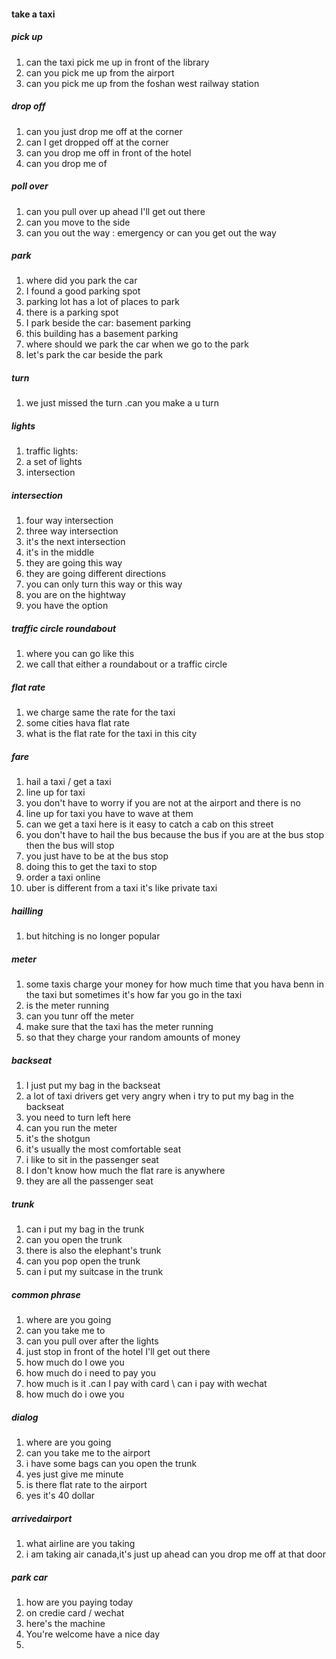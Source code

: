 #### take a taxi
##### pick up
1. can the taxi pick me up in front of the library
2. can you pick me up from the airport
3. can you pick me up from the foshan west railway station
##### drop off
1. can you just drop me off at the corner
2. can I get dropped off at the corner
3. can you drop me off in front of the hotel
4. can you drop me of 
##### poll over
1. can you pull over  up ahead I'll get out there
2. can you move to the side 
3. can you out the way : emergency or   can you get out the way
##### park
1. where did you park the car
2. I found a good parking spot
3. parking lot has a lot of  places to park
4. there is a parking spot
5. I park beside the car: basement parking
6. this building has a  basement parking
7. where should we park the car when we go to the park
8. let's park the car beside the park
##### turn 
1. we just missed the turn .can you make a u turn
##### lights
1. traffic lights:
2. a set of lights
3. intersection
##### intersection
1. four way intersection
2. three way intersection
3. it's the next intersection
4. it's in the middle
5. they are going this way
6. they are going different directions
7. you can only turn this way or this way
8. you are on the hightway
9. you have the option
##### traffic circle roundabout
1. where you can go like this 
2. we call that either a roundabout or a traffic circle
##### flat rate
1. we charge same the rate for the taxi 
2. some cities hava flat rate
3. what is the flat rate for the taxi in this city
##### fare
1. hail a taxi / get a taxi 
2. line up for taxi
3. you don't have to worry if you are not at the airport and there is no
4. line up for taxi you have to wave at them
5. can we get a taxi here is it easy to catch a cab on this street
6. you don't have to hail the bus because the bus if you are at the bus stop then the bus will stop
7. you just have to be at the bus stop
8. doing this to get the taxi to stop 
9. order a taxi online
10. uber is different from a taxi it's like private taxi
##### hailling
1. but hitching is no longer popular
##### meter
1. some taxis charge your money for how much time that you hava benn in the taxi but sometimes it's how far you go in the taxi
2. is the meter running 
3. can you tunr off the meter
4. make sure that the taxi has the meter running
5. so that they charge your random amounts of money
##### backseat
1. I just put my bag in the backseat
2. a lot of taxi drivers get very angry when i try to put my bag in the backseat
3. you need to turn left here 
4. can you run the meter
5. it's the shotgun 
6. it's usually the most comfortable seat
7. i like to sit in the passenger seat
8. I don't know how much the flat rare is anywhere
9. they are all the passenger seat
##### trunk
1. can i put my bag in the trunk
2. can you open the trunk
3. there is also the elephant's trunk
4. can you pop open the trunk
5. can i put my suitcase in the trunk
##### common phrase
1. where are you going
2. can you take me to 
3. can you pull over after the lights
4. just stop in front of the hotel I'll get out there
5. how much do I owe you 
6. how much do i need to pay you 
7. how much is it .can I pay with card \ can i pay with wechat
8. how much do i owe you 

##### dialog
1. where are you going
2. can you take me to the airport 
3. i have some bags can you open the trunk
4. yes just give me minute
5. is there flat rate to the airport 
6. yes it's 40 dollar
#####  arrivedairport
1. what airline are you taking 
2. i am taking air canada,it's just up ahead can you drop me off at that door
##### park car
1. how are you paying today
2. on credie card / wechat
3. here's the machine
4. You're welcome have a nice day
5. 
